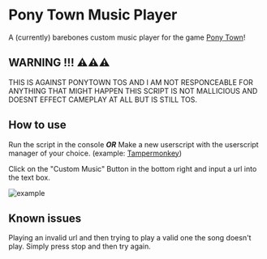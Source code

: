 # Pony Town Music Player

A (currently) barebones custom music player for the game [Pony Town](https://pony.town)!

## WARNING !!! ⚠⚠⚠
THIS IS AGAINST PONYTOWN TOS AND I AM NOT RESPONCEABLE FOR ANYTHING THAT MIGHT HAPPEN
THIS SCRIPT IS NOT MALLICIOUS AND DOESNT EFFECT CAMEPLAY AT ALL BUT IS STILL TOS.

## How to use
Run the script in the console ***OR*** Make a new userscript with the userscript manager of your choice.
(example: [Tampermonkey](https://chromewebstore.google.com/detail/tampermonkey/dhdgffkkebhmkfjojejmpbldmpobfkfo))

Click on the "Custom Music" Button in the bottom right and input a url into the text box.

![example](https://duckiz.github.io/NecoDance/example.png)

## Known issues
Playing an invalid url and then trying to play a valid one the song doesn't play.
Simply press stop and then try again.


